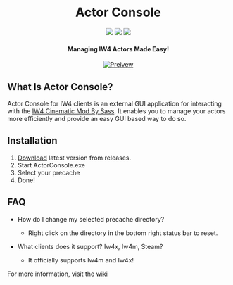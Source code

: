 <h1 align="center">
  <br>
  Actor Console
  <br>
</h1>

<div align="center">
  <a href="https://github.com/kruumy/Actor-Console-iw4/releases"><img src="https://img.shields.io/github/v/release/kruumy/Actor-Console-iw4?label=Latest%20version&style=flat-square"></a>
  <a href="https://github.com/kruumy/Actor-Console-iw4/releases""><img src="https://img.shields.io/github/downloads/kruumy/Actor-Console-iw4/total"></a>
  <a href="https://paypal.me/JPauls281"><img src="https://img.shields.io/badge/Donate-Paypal-orange?style=flat-square"></a>
</div>

<h4 align="center">Managing IW4 Actors Made Easy!</h4>

<div align="center">
  <a href="https://github.com/kruumy/Actor-Console-iw4/blob/main/preview.gif">
    <img src="preview.gif" alt="Preivew">
  </a>
</div>

## What Is Actor Console?

Actor Console for IW4 clients is an external GUI application for interacting with the [IW4 Cinematic Mod By Sass](https://github.com/sortileges/iw4cine). It enables you to manage your actors more efficiently and provide an easy GUI based way to do so.

## Installation

1. [Download](https://github.com/kruumy/Actor-Console-iw4/releases/latest) latest version from releases.
2. Start ActorConsole.exe
3. Select your precache
4. Done!
                                       

## FAQ

* How do I change my selected precache directory?
    * Right click on the directory in the bottom right status bar to reset.

* What clients does it support? Iw4x, Iw4m, Steam?
    * It officially supports Iw4m and Iw4x! 

For more information, visit the [wiki](https://github.com/kruumy/Actor-Console-iw4/wiki)
